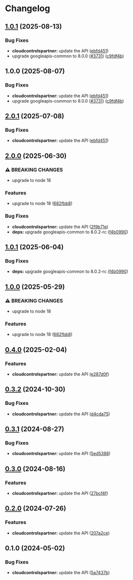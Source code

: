 # Changelog

## [1.0.1](https://github.com/googleapis/google-api-nodejs-client/compare/cloudcontrolspartner-v1.0.0...cloudcontrolspartner-v1.0.1) (2025-08-13)


### Bug Fixes

* **cloudcontrolspartner:** update the API ([ebfd451](https://github.com/googleapis/google-api-nodejs-client/commit/ebfd451e74660757fe283c711730f1d2d158870c))
* upgrade googleapis-common to 8.0.0  ([#3731](https://github.com/googleapis/google-api-nodejs-client/issues/3731)) ([c9fdf4b](https://github.com/googleapis/google-api-nodejs-client/commit/c9fdf4b34d6c9bcf608eee35dd281d4680be9797))

## 1.0.0 (2025-08-07)


### Bug Fixes

* **cloudcontrolspartner:** update the API ([ebfd451](https://github.com/googleapis/google-api-nodejs-client/commit/ebfd451e74660757fe283c711730f1d2d158870c))
* upgrade googleapis-common to 8.0.0  ([#3731](https://github.com/googleapis/google-api-nodejs-client/issues/3731)) ([c9fdf4b](https://github.com/googleapis/google-api-nodejs-client/commit/c9fdf4b34d6c9bcf608eee35dd281d4680be9797))

## [2.0.1](https://github.com/googleapis/google-api-nodejs-client/compare/cloudcontrolspartner-v2.0.0...cloudcontrolspartner-v2.0.1) (2025-07-08)


### Bug Fixes

* **cloudcontrolspartner:** update the API ([ebfd451](https://github.com/googleapis/google-api-nodejs-client/commit/ebfd451e74660757fe283c711730f1d2d158870c))

## [2.0.0](https://github.com/googleapis/google-api-nodejs-client/compare/cloudcontrolspartner-v1.0.1...cloudcontrolspartner-v2.0.0) (2025-06-30)


### ⚠ BREAKING CHANGES

* upgrade to node 18

### Features

* upgrade to node 18 ([682fbb8](https://github.com/googleapis/google-api-nodejs-client/commit/682fbb869189ae92b3e9a194d37d0548af0c1f92))


### Bug Fixes

* **cloudcontrolspartner:** update the API ([2f9b71e](https://github.com/googleapis/google-api-nodejs-client/commit/2f9b71ed73c06682f74d3688b596472ddff02593))
* **deps:** upgrade googleapis-common to 8.0.2-rc ([f4b0990](https://github.com/googleapis/google-api-nodejs-client/commit/f4b099071040cfbcfe4a2e7d487d45ee93b369e0))

## [1.0.1](https://github.com/googleapis/google-api-nodejs-client/compare/cloudcontrolspartner-v1.0.0...cloudcontrolspartner-v1.0.1) (2025-06-04)


### Bug Fixes

* **deps:** upgrade googleapis-common to 8.0.2-rc ([f4b0990](https://github.com/googleapis/google-api-nodejs-client/commit/f4b099071040cfbcfe4a2e7d487d45ee93b369e0))

## [1.0.0](https://github.com/googleapis/google-api-nodejs-client/compare/cloudcontrolspartner-v0.4.0...cloudcontrolspartner-v1.0.0) (2025-05-29)


### ⚠ BREAKING CHANGES

* upgrade to node 18

### Features

* upgrade to node 18 ([682fbb8](https://github.com/googleapis/google-api-nodejs-client/commit/682fbb869189ae92b3e9a194d37d0548af0c1f92))

## [0.4.0](https://github.com/googleapis/google-api-nodejs-client/compare/cloudcontrolspartner-v0.3.2...cloudcontrolspartner-v0.4.0) (2025-02-04)


### Features

* **cloudcontrolspartner:** update the API ([e287d0f](https://github.com/googleapis/google-api-nodejs-client/commit/e287d0ff5618507b7fbd8b8f530fc2a4587c6489))

## [0.3.2](https://github.com/googleapis/google-api-nodejs-client/compare/cloudcontrolspartner-v0.3.1...cloudcontrolspartner-v0.3.2) (2024-10-30)


### Bug Fixes

* **cloudcontrolspartner:** update the API ([d4cda75](https://github.com/googleapis/google-api-nodejs-client/commit/d4cda750587fd539b97ccc06789d22c335232121))

## [0.3.1](https://github.com/googleapis/google-api-nodejs-client/compare/cloudcontrolspartner-v0.3.0...cloudcontrolspartner-v0.3.1) (2024-08-27)


### Bug Fixes

* **cloudcontrolspartner:** update the API ([5ed5388](https://github.com/googleapis/google-api-nodejs-client/commit/5ed53884e9a1ea1cc400977996a3a3e51c35ab97))

## [0.3.0](https://github.com/googleapis/google-api-nodejs-client/compare/cloudcontrolspartner-v0.2.0...cloudcontrolspartner-v0.3.0) (2024-08-16)


### Features

* **cloudcontrolspartner:** update the API ([27bcf4f](https://github.com/googleapis/google-api-nodejs-client/commit/27bcf4fbc08abdc1c55af2831e95b39449b59be7))

## [0.2.0](https://github.com/googleapis/google-api-nodejs-client/compare/cloudcontrolspartner-v0.1.0...cloudcontrolspartner-v0.2.0) (2024-07-26)


### Features

* **cloudcontrolspartner:** update the API ([207a2ce](https://github.com/googleapis/google-api-nodejs-client/commit/207a2ce5b4bc1abc2e12c62d1b9c8cc87099c384))

## 0.1.0 (2024-05-02)


### Bug Fixes

* **cloudcontrolspartner:** update the API ([5a7437b](https://github.com/googleapis/google-api-nodejs-client/commit/5a7437badd218eb3b92544397baa440040d2f3a6))
